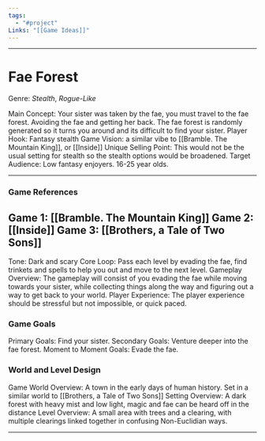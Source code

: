```yaml
---
tags:
  - "#project"
Links: "[[Game Ideas]]"
---
```

---
# Fae Forest

Genre: *Stealth*, *Rogue-Like*

Main Concept:
	Your sister was taken by the fae, you must travel to the fae forest. Avoiding the fae and getting her back. The fae forest is randomly generated so it turns you around and its difficult to find your sister.
Player Hook:
	Fantasy stealth
Game Vision:
	a similar vibe to [[Bramble. The Mountain King]], or [[Inside]]
Unique Selling Point:
	This would not be the usual setting for stealth so the stealth options would be broadened.
Target Audience:
	Low fantasy enjoyers. 16-25 year olds.

---
### Game References

Game 1:
	[[Bramble. The Mountain King]]
Game 2:
	[[Inside]]
Game 3:
	[[Brothers, a Tale of Two Sons]]
---

Tone:
	Dark and scary
Core Loop:
	Pass each level by evading the fae, find trinkets and spells to help you out and move to the next level.
Gameplay Overview:
	The gameplay will consist of you evading the fae while moving towards your sister, while collecting things along the way and figuring out a way to get back to your world.
Player Experience:
	The player experience should be stressful but not impossible, or quick paced.  
### Game Goals

Primary Goals:
	Find your sister.
Secondary Goals:
	Venture deeper into the fae forest.
Moment to Moment Goals:
	Evade the fae.
### World and Level Design

Game World Overview:
	A town in the early days of human history. Set in a similar world to [[Brothers, a Tale of Two Sons]]
Setting Overview:
	A dark forest with heavy mist and low light, magic and fae can be heard off in the distance	
Level Overview:
	A small area with trees and a clearing, with multiple clearings linked together in confusing Non-Euclidian ways.
	
---


